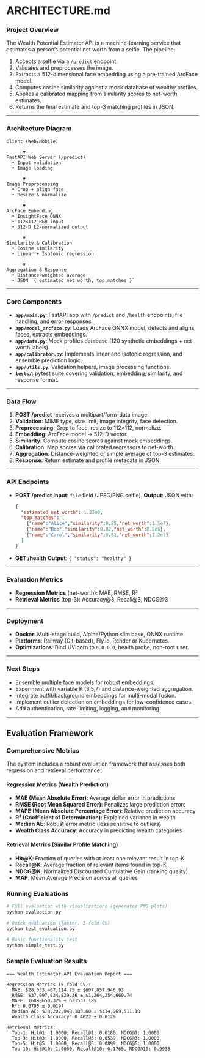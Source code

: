 # ARCHITECTURE.md

### Project Overview

The Wealth Potential Estimator API is a machine-learning service that estimates a person’s potential net worth from a selfie. The pipeline:

1. Accepts a selfie via a `/predict` endpoint.
2. Validates and preprocesses the image.
3. Extracts a 512-dimensional face embedding using a pre-trained ArcFace model.
4. Computes cosine similarity against a mock database of wealthy profiles.
5. Applies a calibrated mapping from similarity scores to net-worth estimates.
6. Returns the final estimate and top-3 matching profiles in JSON.

---

### Architecture Diagram

```text
Client (Web/Mobile)
      │
      ▼
FastAPI Web Server (/predict)
  • Input validation  
  • Image loading      
      │
      ▼
Image Preprocessing  
  • Crop + align face  
  • Resize & normalize
      │
      ▼
ArcFace Embedding
  • InsightFace ONNX
  • 112×112 RGB input
  • 512-D L2-normalized output
      │
      ▼
Similarity & Calibration
  • Cosine similarity
  • Linear + Isotonic regression
      │
      ▼
Aggregation & Response
  • Distance-weighted average
  • JSON `{ estimated_net_worth, top_matches }`
```

---

### Core Components

* **`app/main.py`**: FastAPI app with `/predict` and `/health` endpoints, file handling, and error responses.
* **`app/model_arcface.py`**: Loads ArcFace ONNX model, detects and aligns faces, extracts embeddings.
* **`app/data.py`**: Mock profiles database (120 synthetic embeddings + net-worth labels).
* **`app/calibrator.py`**: Implements linear and isotonic regression, and ensemble prediction logic.
* **`app/utils.py`**: Validation helpers, image processing functions.
* **`tests/`**: pytest suite covering validation, embedding, similarity, and response format.

---

### Data Flow

1. **POST /predict** receives a multipart/form-data image.
2. **Validation**: MIME type, size limit, image integrity, face detection.
3. **Preprocessing**: Crop to face, resize to 112×112, normalize.
4. **Embedding**: ArcFace model → 512-D vector.
5. **Similarity**: Compute cosine scores against mock embeddings.
6. **Calibration**: Map scores via calibrated regressors to net-worth.
7. **Aggregation**: Distance-weighted or simple average of top-3 estimates.
8. **Response**: Return estimate and profile metadata in JSON.

---

### API Endpoints

* **POST /predict**
  **Input**: `file` field (JPEG/PNG selfie).
  **Output**: JSON with:

  ```json
  {
    "estimated_net_worth": 1.23e8,
    "top_matches": [
      {"name":"Alice","similarity":0.85,"net_worth":1.5e7},
      {"name":"Bob","similarity":0.82,"net_worth":8.5e6},
      {"name":"Carol","similarity":0.81,"net_worth":1.2e7}
    ]
  }
  ```

* **GET /health**
  **Output**: `{ "status": "healthy" }`

---

### Evaluation Metrics

* **Regression Metrics** (net-worth): MAE, RMSE, R²
* **Retrieval Metrics** (top-3): Accuracy\@3, Recall\@3, NDCG\@3

---

### Deployment

* **Docker**: Multi-stage build, Alpine/Python slim base, ONNX runtime.
* **Platforms**: Railway (Git-based), Fly.io, Render or Kubernetes.
* **Optimizations**: Bind UVicorn to `0.0.0.0`, health probe, non-root user.

---

### Next Steps

* Ensemble multiple face models for robust embeddings.
* Experiment with variable K (3,5,7) and distance-weighted aggregation.
* Integrate outfit/background embeddings for multi-modal fusion.
* Implement outlier detection on embeddings for low-confidence cases.
* Add authentication, rate-limiting, logging, and monitoring.

---

## Evaluation Framework

### Comprehensive Metrics

The system includes a robust evaluation framework that assesses both regression and retrieval performance:

#### Regression Metrics (Wealth Prediction)

* **MAE (Mean Absolute Error)**: Average dollar error in predictions
* **RMSE (Root Mean Squared Error)**: Penalizes large prediction errors
* **MAPE (Mean Absolute Percentage Error)**: Relative prediction accuracy
* **R² (Coefficient of Determination)**: Explained variance in wealth
* **Median AE**: Robust error metric (less sensitive to outliers)
* **Wealth Class Accuracy**: Accuracy in predicting wealth categories

#### Retrieval Metrics (Similar Profile Matching)

* **Hit\@K**: Fraction of queries with at least one relevant result in top-K
* **Recall\@K**: Average fraction of relevant items found in top-K
* **NDCG\@K**: Normalized Discounted Cumulative Gain (ranking quality)
* **MAP**: Mean Average Precision across all queries

### Running Evaluations

```bash
# Full evaluation with visualizations (generates PNG plots)
python evaluation.py

# Quick evaluation (faster, 3-fold CV)
python test_evaluation.py

# Basic functionality test
python simple_test.py
```

### Sample Evaluation Results

```
=== Wealth Estimator API Evaluation Report ===

Regression Metrics (5-fold CV):
  MAE: $28,533,467,114.75 ± $607,857,946.93
  RMSE: $37,997,834,829.36 ± $1,264,254,669.74
  MAPE: 16898650.32% ± 631537.18%
  R²: 0.0795 ± 0.0197
  Median AE: $18,202,048,183.60 ± $314,969,511.18
  Wealth Class Accuracy: 0.4022 ± 0.0129

Retrieval Metrics:
  Top-1: Hit@1: 1.0000, Recall@1: 0.0180, NDCG@1: 1.0000
  Top-3: Hit@3: 1.0000, Recall@3: 0.0539, NDCG@3: 1.0000
  Top-5: Hit@5: 1.0000, Recall@5: 0.0899, NDCG@5: 1.0000
  Top-10: Hit@10: 1.0000, Recall@10: 0.1765, NDCG@10: 0.9933
  
```
